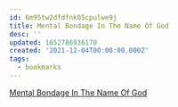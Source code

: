 ```yaml
---
id: 6m95tw2dfdfnk85cpulwe9j
title: Mental Bondage In The Name Of God
desc: ''
updated: 1652786936170
created: '2021-12-04T00:00:00.000Z'
tags:
  - bookmarks
---
```


[Mental Bondage In The Name Of God](https://mentalbondageinthenameofgod.wordpress.com/)
